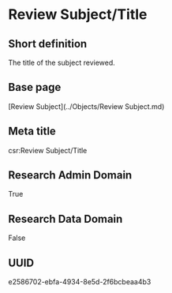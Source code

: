 # Review Subject/Title
## Short definition
The title of the subject reviewed.
## Base page
[Review Subject](../Objects/Review Subject.md)
## Meta title
csr:Review Subject/Title
## Research Admin Domain
True
## Research Data Domain
False
## UUID
e2586702-ebfa-4934-8e5d-2f6bcbeaa4b3
